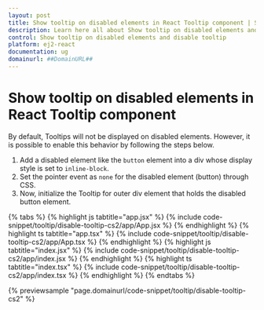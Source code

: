 ```yaml
---
layout: post
title: Show tooltip on disabled elements in React Tooltip component | Syncfusion
description: Learn here all about Show tooltip on disabled elements and disable tooltip in Syncfusion React Tooltip component of Syncfusion Essential JS 2 and more.
control: Show tooltip on disabled elements and disable tooltip 
platform: ej2-react
documentation: ug
domainurl: ##DomainURL##
---
```


# Show tooltip on disabled elements in React Tooltip component

By default, Tooltips will not be displayed on disabled elements. However, it is possible to enable this behavior by following the steps below.
1. Add a disabled element like the `button` element into a div whose display style is set to `inline-block`.
2. Set the pointer event as `none` for the disabled element (button) through CSS.
3. Now, initialize the Tooltip for outer div element that holds the disabled button element.

{% tabs %}
{% highlight js tabtitle="app.jsx" %}
{% include code-snippet/tooltip/disable-tooltip-cs2/app/App.jsx %}
{% endhighlight %}
{% highlight ts tabtitle="app.tsx" %}
{% include code-snippet/tooltip/disable-tooltip-cs2/app/App.tsx %}
{% endhighlight %}
{% highlight js tabtitle="index.jsx" %}
{% include code-snippet/tooltip/disable-tooltip-cs2/app/index.jsx %}
{% endhighlight %}
{% highlight ts tabtitle="index.tsx" %}
{% include code-snippet/tooltip/disable-tooltip-cs2/app/index.tsx %}
{% endhighlight %}
{% endtabs %}

 {% previewsample "page.domainurl/code-snippet/tooltip/disable-tooltip-cs2" %}
